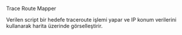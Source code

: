 Trace Route Mapper

Verilen script bir hedefe traceroute işlemi yapar ve IP konum verilerini kullanarak harita üzerinde görselleştirir.
